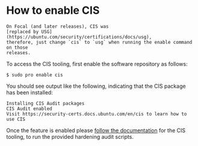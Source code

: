 # How to enable CIS

```{note}
On Focal (and later releases), CIS was
[replaced by USG](https://ubuntu.com/security/certifications/docs/usg),
therefore, just change `cis` to `usg` when running the enable command on those
releases.
```

To access the CIS tooling, first enable the software repository as follows:

```console
$ sudo pro enable cis
```

You should see output like the following, indicating that the CIS package has
been installed:

```
Installing CIS Audit packages
CIS Audit enabled
Visit https://security-certs.docs.ubuntu.com/en/cis to learn how to use CIS
```

Once the feature is enabled please
[follow the documentation](https://ubuntu.com/security/certifications/docs/cis)
for the CIS tooling, to run the provided hardening audit scripts.
